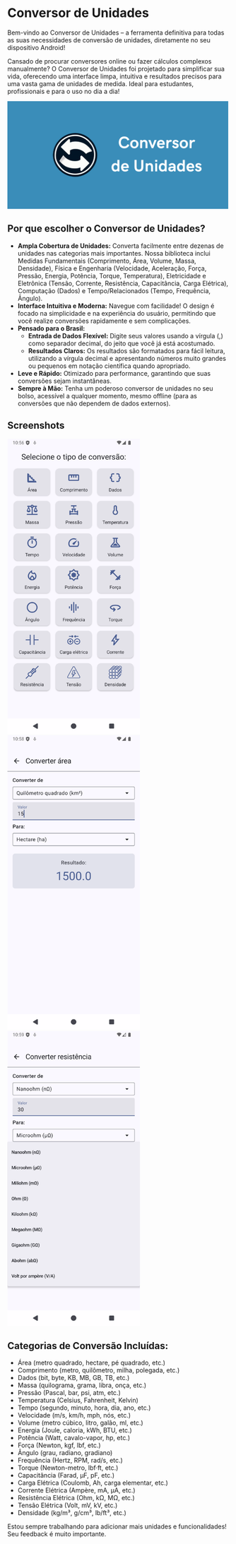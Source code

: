# Conversor de Unidades

Bem-vindo ao Conversor de Unidades – a ferramenta definitiva para todas as suas necessidades de conversão de unidades, diretamente no seu dispositivo Android!

Cansado de procurar conversores online ou fazer cálculos complexos manualmente? O Conversor de Unidades foi projetado para simplificar sua vida, oferecendo uma interface limpa, intuitiva e resultados precisos para uma vasta gama de unidades de medida. Ideal para estudantes, profissionais e para o uso no dia a dia!

<img src="screenshots/logo_widescreen.png" alt="Logo do Conversor de Unidades" width="500">

## Por que escolher o Conversor de Unidades?

- **Ampla Cobertura de Unidades:** Converta facilmente entre dezenas de unidades nas categorias mais importantes. Nossa biblioteca inclui Medidas Fundamentais (Comprimento, Área, Volume, Massa, Densidade), Física e Engenharia (Velocidade, Aceleração, Força, Pressão, Energia, Potência, Torque, Temperatura), Eletricidade e Eletrônica (Tensão, Corrente, Resistência, Capacitância, Carga Elétrica), Computação (Dados) e Tempo/Relacionados (Tempo, Frequência, Ângulo).
- **Interface Intuitiva e Moderna:** Navegue com facilidade! O design é focado na simplicidade e na experiência do usuário, permitindo que você realize conversões rapidamente e sem complicações.
- **Pensado para o Brasil:**
    - **Entrada de Dados Flexível:** Digite seus valores usando a vírgula (,) como separador decimal, do jeito que você já está acostumado.
    - **Resultados Claros:** Os resultados são formatados para fácil leitura, utilizando a vírgula decimal e apresentando números muito grandes ou pequenos em notação científica quando apropriado.
- **Leve e Rápido:** Otimizado para performance, garantindo que suas conversões sejam instantâneas.
- **Sempre à Mão:** Tenha um poderoso conversor de unidades no seu bolso, acessível a qualquer momento, mesmo offline (para as conversões que não dependem de dados externos).

## Screenshots

<img src="screenshots/shot1.png" alt="Tela principal do Conversor de Unidades" width="300">
<br>
<img src="screenshots/shot2.png" alt="Tela de conversão do Conversor de Unidades" width="300">
<br>
<img src="screenshots/shot4.png" alt="Tela de conversão do Conversor de Unidades" width="300">

## Categorias de Conversão Incluídas:

- Área (metro quadrado, hectare, pé quadrado, etc.)
- Comprimento (metro, quilômetro, milha, polegada, etc.)
- Dados (bit, byte, KB, MB, GB, TB, etc.)
- Massa (quilograma, grama, libra, onça, etc.)
- Pressão (Pascal, bar, psi, atm, etc.)
- Temperatura (Celsius, Fahrenheit, Kelvin)
- Tempo (segundo, minuto, hora, dia, ano, etc.)
- Velocidade (m/s, km/h, mph, nós, etc.)
- Volume (metro cúbico, litro, galão, ml, etc.)
- Energia (Joule, caloria, kWh, BTU, etc.)
- Potência (Watt, cavalo-vapor, hp, etc.)
- Força (Newton, kgf, lbf, etc.)
- Ângulo (grau, radiano, gradiano)
- Frequência (Hertz, RPM, rad/s, etc.)
- Torque (Newton-metro, lbf·ft, etc.)
- Capacitância (Farad, µF, pF, etc.)
- Carga Elétrica (Coulomb, Ah, carga elementar, etc.)
- Corrente Elétrica (Ampère, mA, µA, etc.)
- Resistência Elétrica (Ohm, kΩ, MΩ, etc.)
- Tensão Elétrica (Volt, mV, kV, etc.)
- Densidade (kg/m³, g/cm³, lb/ft³, etc.)

Estou sempre trabalhando para adicionar mais unidades e funcionalidades! Seu feedback é muito importante.
